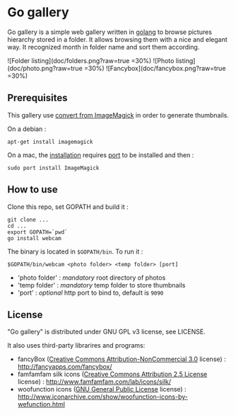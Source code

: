 Go gallery
========

Go gallery is a simple web gallery written in [golang](https://golang.org) to browse pictures hierarchy stored in a folder. It allows browsing them with a nice and elegant way. It recognized month in folder name and sort them according.

![Folder listing](doc/folders.png?raw=true =30%)
![Photo listing](doc/photo.png?raw=true =30%)
![Fancybox](doc/fancybox.png?raw=true =30%)

Prerequisites
----------

This gallery use [convert from ImageMagick](http://www.imagemagick.org/script/convert.php) in order to generate thumbnails.

On a debian :
```
apt-get install imagemagick
```

On a mac, the [installation](http://www.imagemagick.org/script/binary-releases.php#macosx) requires [port](https://www.macports.org/) to be installed and then :
```
sudo port install ImageMagick
```

How to use
----------

Clone this repo, set GOPATH and build it :
```
git clone ...
cd ...
export GOPATH=`pwd`
go install webcam
```

The binary is located in `$GOPATH/bin`.
To run it :
```
$GOPATH/bin/webcam <photo folder> <temp folder> [port]
```
  * 'photo folder' : *mandatory* root directory of photos
  * 'temp folder' : *mandatory* temp folder to store thumbnails
  * 'port' : *optional* http port to bind to, default is `9090`


License
----------
"Go gallery" is distributed under GNU GPL v3 license, see LICENSE.

It also uses third-party librarires and programs:
  * fancyBox ([Creative Commons Attribution-NonCommercial 3.0](http://creativecommons.org/licenses/by-nc/3.0/) license) :  http://fancyapps.com/fancybox/
  * famfamfam silk icons ([Creative Commons Attribution 2.5 License](http://creativecommons.org/licenses/by/2.5/) license) : http://www.famfamfam.com/lab/icons/silk/
  * woofunction icons ([GNU General Public License](http://www.gnu.org/licenses/gpl.html) license) : http://www.iconarchive.com/show/woofunction-icons-by-wefunction.html
